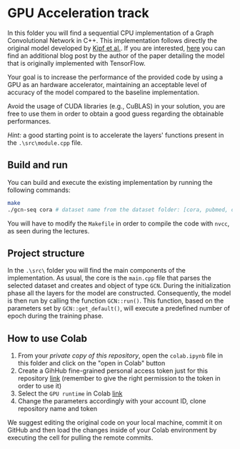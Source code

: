 # GPU Acceleration track

In this folder you will find a sequential CPU implementation of a Graph Convolutional Network in C++. This implementation follows directly the original model developed by [Kipf et al.](https://arxiv.org/pdf/1609.02907.pdf). If you are interested, [here](http://tkipf.github.io/graph-convolutional-networks/) you can find an additional blog post by the author of the paper detailing the model that is originally implemented with TensorFlow.

Your goal is to increase the performance of the provided code by using a GPU as an hardware accelerator, maintaining an acceptable level of accuracy of the model compared to the baseline implementation.

Avoid the usage of CUDA libraries (e.g., CuBLAS) in your solution, you are free to use them in order to obtain a good guess regarding the obtainable performances.

*Hint:* a good starting point is to accelerate the layers' functions present in the `.\src\module.cpp` file.

## Build and run
You can build and execute the existing implementation by running the following commands:

```sh
make
./gcn-seq cora # dataset name from the dataset folder: [cora, pubmed, citeseer]
```

You will have to modify the `Makefile` in order to compile the code with `nvcc`, as seen during the lectures.

## Project structure
In the `.\src\` folder you will find the main components of the implementation.
As usual, the core is the `main.cpp` file that parses the selected dataset and creates and object of type `GCN`.
During the initialization phase all the layers for the model are constructed. 
Consequently, the model is then run by calling the function `GCN::run()`.
This function, based on the parameters set by `GCN::get_default()`, will execute a predefined number of epoch during the training phase.

## How to use Colab
1) From your *private copy of this repository*, open the `colab.ipynb` file in this folder and click on the "open in Colab" button
2) Create a GihHub fine-grained personal access token just for this repository [link](https://docs.github.com/en/authentication/keeping-your-account-and-data-secure/creating-a-personal-access-token) (remember to give the right permission to the token in order to use it)
3) Select the `GPU runtime` in Colab [link](https://www.geeksforgeeks.org/how-to-use-google-colab)
4) Change the parameters accordingly with your account ID, clone repository name and token

We suggest editing the original code on your local machine, commit it on GitHub and then load the changes inside of your Colab environment by executing the cell for pulling the remote commits.